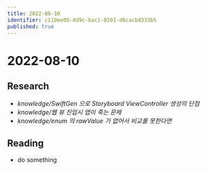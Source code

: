```yaml
---
title: 2022-08-10
identifier: c110ee05-dd9c-bac1-0201-d6cacbd333b5
published: true
---
```


# 2022-08-10

## Research

* *knowledge/SwiftGen 으로 Storyboard ViewController 생성의 단점*
* *knowledge/웹 뷰 진입시 앱이 죽는 문제*
* *knowledge/enum 의 rawValue 가 없어서 비교를 못한다면*

## Reading

* do something
